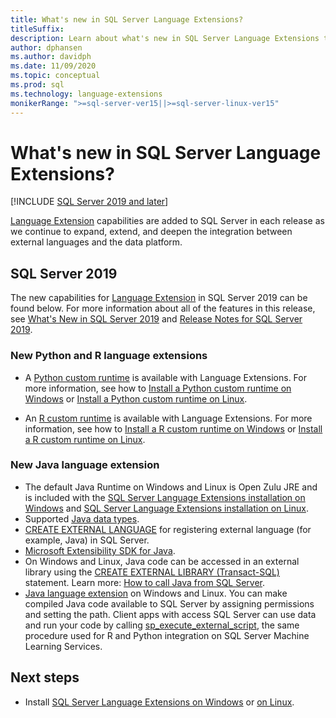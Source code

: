 ```yaml
---
title: What's new in SQL Server Language Extensions?
titleSuffix: 
description: Learn about what's new in SQL Server Language Extensions that expands, extends, and deepens the integration between external languages and the data platform. 
author: dphansen
ms.author: davidph 
ms.date: 11/09/2020
ms.topic: conceptual
ms.prod: sql
ms.technology: language-extensions
monikerRange: ">=sql-server-ver15||>=sql-server-linux-ver15"
---
```


# What's new in SQL Server Language Extensions?
[!INCLUDE [SQL Server 2019 and later](../includes/applies-to-version/sqlserver2019.md)]

[Language Extension](language-extensions-overview.md) capabilities are added to SQL Server in each release as we continue to expand, extend, and deepen the integration between external languages and the data platform.

## SQL Server 2019

The new capabilities for [Language Extension](language-extensions-overview.md) in SQL Server 2019 can be found below. For more information about all of the features in this release, see [What's New in SQL Server 2019](../sql-server/what-s-new-in-sql-server-ver15.md) and [Release Notes for SQL Server 2019](../sql-server/sql-server-version-15-release-notes.md).

### New Python and R language extensions

- A [Python custom runtime](../machine-learning/install/custom-runtime-python.md) is available with Language Extensions. For more information, see how to [Install a Python custom runtime on Windows](../machine-learning/install/custom-runtime-python.md?view=sql-server-ver15&preserve-view=true) or [Install a Python custom runtime on Linux](../machine-learning/install/custom-runtime-python.md?view=sql-server-linux-ver15&preserve-view=true).

- An [R custom runtime](../machine-learning/install/custom-runtime-r.md) is available with Language Extensions. For more information, see how to [Install a R custom runtime on Windows](../machine-learning/install/custom-runtime-r.md?view=sql-server-ver15&preserve-view=true) or [Install a R custom runtime on Linux](../machine-learning/install/custom-runtime-r.md?view=sql-server-linux-ver15&preserve-view=true).

### New Java language extension

- The default Java Runtime on Windows and Linux is Open Zulu JRE and is included with the [SQL Server Language Extensions installation on Windows](install/windows-java.md) and [SQL Server Language Extensions installation on Linux](../linux/sql-server-linux-setup-language-extensions-java.md).
- Supported [Java data types](how-to/java-to-sql-data-types.md).
- [CREATE EXTERNAL LANGUAGE](../t-sql/statements/create-external-language-transact-sql.md) for registering external language (for example, Java) in SQL Server.
- [Microsoft Extensibility SDK for Java](how-to/extensibility-sdk-java-sql-server.md).
- On Windows and Linux, Java code can be accessed in an external library using the [CREATE EXTERNAL LIBRARY (Transact-SQL)](../t-sql/statements/create-external-library-transact-sql.md) statement. Learn more: [How to call Java from SQL Server](how-to/call-java-from-sql.md).
- [Java language extension](language-extensions-overview.md) on  Windows and Linux. You can make compiled Java code available to SQL Server by assigning permissions and setting the path. Client apps with access SQL Server can use data and run your code by calling [sp_execute_external_script](../relational-databases/system-stored-procedures/sp-execute-external-script-transact-sql.md), the same procedure used for R and Python integration on SQL Server Machine Learning Services.

## Next steps

+ Install [SQL Server Language Extensions on Windows](install/windows-java.md) or [on Linux](../linux/sql-server-linux-setup-language-extensions-java.md).
